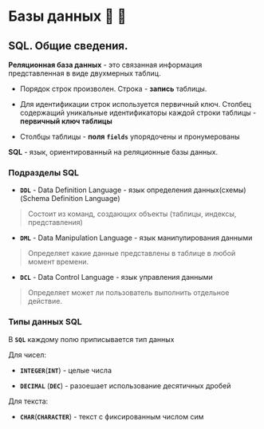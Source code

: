 # Базы данных :page_facing_up: :mag_right:

## SQL. Общие сведения.

__Реляционная база данных__ - это связанная информация представленная в виде двухмерных таблиц.

* Порядок строк произволен. Строка - __запись__ таблицы.

* Для идентификации строк используется первичный ключ. Столбец содержащий уникальные идентификаторы каждой строки таблицы - __первичный ключ таблицы__

* Столбцы таблицы - __поля__ __`fields`__ упорядочены и пронумерованы

__SQL__ - язык, ориентированный на реляционные базы данных.

### Подразделы SQL

* __`DDL`__ - Data Definition Language - язык определения данных(схемы) (Schema Definition Language) 

> Состоит из команд, создающих объекты (таблицы, индексы, представления)

* __`DML`__ - Data Manipulation Language - язык манипулирования данными

> Определяет какие данные представлены в таблице в любой момент времени.

* __`DCL`__ - Data Control Language - язык управления данными

> Определяет может ли пользователь выполнить отдельное действие.

### Типы данных SQL

В __`SQL`__ каждому полю приписывается тип данных

Для чисел:

* __`INTEGER`__(__`INT`__) - целые числа

* __`DECIMAL`__ (__`DEC`__) - разоешает использование десятичных дробей

Для текста:

* __`CHAR`__(__`CHARACTER`__) - текст с фиксированным числом сим


